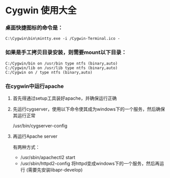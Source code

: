 Cygwin 使用大全
====

### 桌面快捷图标的命令是：

    C:\Cygwin\bin\mintty.exe -i /Cygwin-Terminal.ico -
    
### 如果是手工拷贝目录安装，则需要mount以下目录：

    C:/Cygwin/bin on /usr/bin type ntfs (binary,auto)
    C:/Cygwin/lib on /usr/lib type ntfs (binary,auto)
    C:/Cygwin on / type ntfs (binary,auto)
 
### 在cygwin中运行apache

  1. 首先得通过setup工具装好apache，并确保运行正确

  2. 先运行cygserver，使用以下命令使其成为windows下的一个服务，然后确保其运行正常


     /usr/bin/cygserver-config

  3. 再运行Apache server

     有两种方式：
     - /usr/sbin/apachectl2 start
     - /usr/sbin/httpd2-config 将httpd变成windows下的一个服务，然后再运行 (需要先安装libapr-develop)
